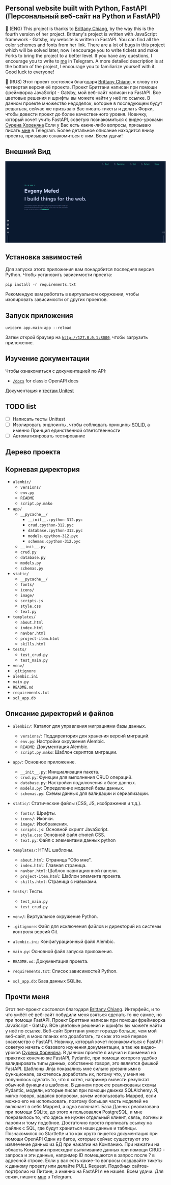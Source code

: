 ## Personal website built with Python, FastAPI (Персональный веб-сайт на Python и FastAPI)

🚨 (ENG) This project is thanks to [Brittany Chiang](https://github.com/bchiang7/v4), by the way this is the fourth version of her project. Brittany's project is written with JavaScript framework - Gatsby, my website is written in FastAPI. You can find all the color schemes and fonts from her link. There are a lot of bugs in this project which will be solved later, now I encourage you to write tickets and make Forks to bring the project to a better level.
If you have any questions, I encourage you to write to [me](https://t.me/heavenyoung) in Telegram.
A more detailed description is at the bottom of the project, I encourage you to familiarize yourself with it. Good luck to everyone!

🚨 (RUS) Этот проект состоялся благодаря [Brittany Chiang](https://github.com/bchiang7/v4), к слову это четвертая версия её проекта. Проект Бриттани написан при помощи фреймворка JavaScript - Gatsby, мой веб-сайт написан на FastAPI. Вcе цветовые решения и шрифты вы можете найти у неё по ссылке. В данном проекте множество недоделок, которые в последующем будут решаться, сейчас же призываю Вас писать тикеты и делать Форки, чтобы довести проект до более качественного уровня.
Новичку, который хочет учить FastAPI, советую познакомиться с видео-уроками [Сурена Хореняна](https://www.youtube.com/watch?v=z4pbneT6SLw&list=PLYnH8mpFQ4akzzS1D9IHkMuXacb-bD4Cl&index=1)
Если у Вас есть какие-либо вопросы, призываю писать [мне](https://t.me/heavenyoung) в Telegram.
Более детальное описание находится внизу проекта, призываю ознакомиться с ним. Всем удачи!

## Внешний Вид
<picture>
  <img alt="Главное меню" src="/screens/1.png">
</picture>

## Установка завимостей

Для запуска этого приложения вам понадобится последняя версия Python.
Чтобы установить зависимости проекта:

```
pip install -r requirements.txt
```
Рекомендую вам работать в виртуальном окружении, чтобы изолировать зависимости от других проектов.

## Запуск приложения

```
uvicorn app.main:app --reload
```

Затем открой браузер на [`http://127.0.0.1:8000`](http://127.0.0.1:8000), чтобы загрузить приложение.

## Изучение документации

Чтобы ознакомиться с документацией по API:

* [`/docs`](http://127.0.0.1:8000/docs) for classic OpenAPI docs

Документация к [тестам Unitest](https://docs.python.org/3/library/unittest.html)


## TODO list

- [ ] Написать тесты Unittest
- [ ] Изолировать эндпоинты, чтобы соблюдать принципы [SOLID](https://habr.com/ru/companies/vk/articles/412699/), а именно Принцип единственной ответственности
- [ ] Автоматизировать тестирование

## Дерево проекта

## Корневая директория
- `alembic/`
  - `versions/`
  - `env.py`
  - `README`
  - `script.py.mako`
- `app/`
  - `__pycache__/`
    - `__init__.cpython-312.pyc`
    - `crud.cpython-312.pyc`
    - `database.cpython-312.pyc`
    - `models.cpython-312.pyc`
    - `schemas.cpython-312.pyc`
  - `__init__.py`
  - `crud.py`
  - `database.py`
  - `models.py`
  - `schemas.py`
- `static/`
  - `__pycache__/`
  - `fonts/`
  - `icons/`
  - `image/`
  - `scripts.js`
  - `style.css`
  - `text.py`
- `templates/`
  - `about.html`
  - `index.html`
  - `navbar.html`
  - `project-item.html`
  - `skills.html`
- `tests/`
  - `test_crud.py`
  - `test_main.py`
- `venv/`
- `.gitignore`
- `alembic.ini`
- `main.py`
- `README.md`
- `requirements.txt`
- `sql_app.db`

## Описание директорий и файлов

- `alembic/`: Каталог для управления миграциями базы данных.
  - `versions/`: Поддиректория для хранения версий миграций.
  - `env.py`: Настройки окружения Alembic.
  - `README`: Документация Alembic.
  - `script.py.mako`: Шаблон скриптов миграции.

- `app/`: Основное приложение.
  - `__init__.py`: Инициализация пакета.
  - `crud.py`: Функции для выполнения CRUD операций.
  - `database.py`: Настройки подключения к базе данных.
  - `models.py`: Определение моделей базы данных.
  - `schemas.py`: Схемы данных для валидации и сериализации.

- `static/`: Статические файлы (CSS, JS, изображения и т.д.).
  - `fonts/`: Шрифты.
  - `icons/`: Иконки.
  - `image/`: Изображения.
  - `scripts.js`: Основной скрипт JavaScript.
  - `style.css`: Основной файл стилей CSS.
  - `text.py`: Файл с элементами данных python

- `templates/`: HTML шаблоны.
  - `about.html`: Страница "Обо мне".
  - `index.html`: Главная страница.
  - `navbar.html`: Шаблон навигационной панели.
  - `project-item.html`: Шаблон элемента проекта.
  - `skills.html`: Страница с навыками.

- `tests/`: Тесты.
  - `test_main.py` 
  - `test_crud.py`

- `venv/`: Виртуальное окружение Python.

- `.gitignore`: Файл для исключения файлов и директорий из системы контроля версий Git.

- `alembic.ini`: Конфигурационный файл Alembic.

- `main.py`: Основной файл запуска приложения.

- `README.md`: Документация проекта.

- `requirements.txt`: Список зависимостей Python.

- `sql_app.db`: База данных SQLite.

## Прочти меня

Этот пет-проект состоялся благодаря [Brittany Chiang](https://github.com/bchiang7/v4). Интерфейс, и то что умёёт её веб-сайт побудили меня взяться сделать то же самое, но при помощи FastAPI. Проект Бриттани написан при помощи фреймворка JavaScript - Gatsby. ВСе цветовые решения и шрифты вы можете найти у неё по ссылке. Веб-сайт Бриттани умеет гораздо больше, чем мой веб-сайт, в моих планах его доработать, так как это моё первое знакомство с FastAPI. Новичку, который хочет познакомиться с FastAPI советую начать с базового изучения документации, а так же видео-уроков [Сурена Хореняна](https://www.youtube.com/watch?v=z4pbneT6SLw&list=PLYnH8mpFQ4akzzS1D9IHkMuXacb-bD4Cl&index=1). 
В данном проекте я изучил и применил на практике конечно же FastAPI, Pydantic, при помощи которого удобно валидировать типы данных, собственно говоря, это является фишкой FastAPI. Шаблоны Jinja показались мне сильно урезанными в функционале, захотелось доработать их, потому что, у меня не получилось сделать то, что я хотел, например вывести результат обычной функции в шаблоне. В данном проекте реализованы схемы Pydantic, модели, которые писал при помощи движка SQLAlchemy. Я, мягко говоря, задался вопросом, зачем использовать Mapped, если можно его не использовать, поэтому большая часть моделей не включает в себя Mapped, а одна включает. База Данных реализована при помощи SQLite, до этого я пользовался PostgreSQL, и мне понравилось то, что здесь не нужен отдельный клиент, связь, логины и пароли и тому подобное. Достаточно просто прописать ссылку на файлик с SQL, где будут храниться наши данные и таблицы. Познакомился со Startlette и то как круто пишется документация при помощи OpenAPI
Один из багов, которые сейчас существуют это извлечение данных из БД при нажатии на Компанию. При нажатии на область Компании происходит вытягивание данных при помощи CRUD - запроса и эти данные, например ID помещаются в запрос после ? в адресной строке. Если у вас есть какие-то вопросы создавайте тикеты к данному проекту или делайте PULL Request. Подобных сайтов-портфолио на Питоне, а именно на FastAPI я не нашёл. Всем удачи. Для связи, пишите [мне](https://t.me/heavenyoung) в Telegram.